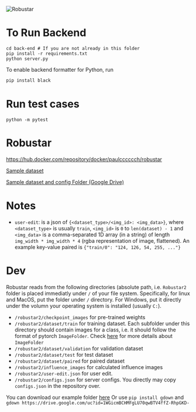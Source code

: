 ![Robustar](logo2.png "Robustar")

# To Run Backend
```
cd back-end # If you are not already in this folder
pip install -r requirements.txt
python server.py
```

To enable backend formatter for Python, run

```bash
pip install black
```

# Run test cases
```
python -m pytest
```


# Robustar

https://hub.docker.com/repository/docker/paulcccccch/robustar

[Sample dataset](https://drive.google.com/file/d/1DTaPnWV91C9VXZ9JOBz7hoDxfyUXBpUv/view?usp=sharing)

[Sample dataset and config Folder (Google Drive)](https://drive.google.com/drive/u/1/folders/16z0qYdQSF6t5j8ve5BoA_yB7AX90ZdZH) 


# Notes

- `user-edit`: is a json of `{<dataset_type>/<img_id>: <img_data>}`, where `<dataset_type>` is usually `train`, `<img_id>` is `0` to `len(dataset) - 1` and `<img_data>` is a comma-separated 1D array (in a string) of length `img_width * img_width * 4` (rgba representation of image, flattened). An example key-value paired is `{"train/0": "124, 126, 54, 255, ..."}`

# Dev 

Robustar reads from the following directories (absolute path, i.e. `Robustar2` folder is placed immediatly under `/` of your file system. Specifically, for linux and MacOS, put the folder under `/` directory. For Windows, put it directly under the volumn your operating system is installed (usually `C:`).

- `/robustar2/checkpoint_images` for pre-trained weights
- `/robustar2/dataset/train` for training dataset. Each subfolder under this directory should contain images for a class, i.e. it should follow the format of pytorch `ImageFolder`. Check [here](https://developpaper.com/detailed-explanation-of-the-use-of-imagefolder-in-pytorch/) for more details about `ImageFolder`
- `/robustar2/dataset/validation` for validation dataset
- `/robustar2/dataset/test` for test dataset
- `/robustar2/dataset/paired` for paired dataset
- `/robustar2/influence_images` for calculated influence images
- `/robustar2/user-edit.json` for user edit.
- `/robustar2/configs.json` for server configs. You directly may copy `configs.json` in the repository over.

You can download our example folder [here](https://drive.google.com/drive/u/1/folders/16z0qYdQSF6t5j8ve5BoA_yB7AX90ZdZH)
Or use `pip install gdown` and `gdown https://drive.google.com/uc?id=1WGicmBCHMFgLU70qwBTV4ffZ-RhpGKD-`


